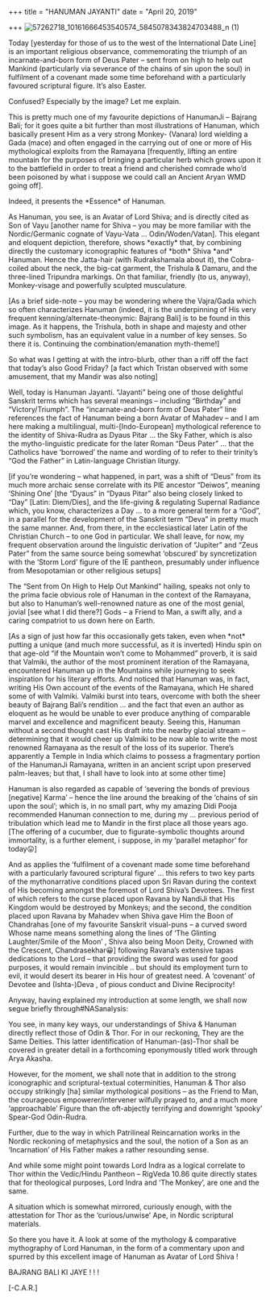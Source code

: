 +++
title = "HANUMAN JAYANTI"
date = "April 20, 2019"

+++
![57262718_10161666453540574_5845078343824703488_n
(1)](https://aryaakasha.files.wordpress.com/2019/04/57262718_10161666453540574_5845078343824703488_n-1.jpg?w=676)

Today \[yesterday for those of us to the west of the International Date
Line\] is an important religious observance, commemorating the triumph
of an incarnate-and-born form of Deus Pater – sent from on high to help
out Mankind (particularly via severance of the chains of sin upon the
soul) in fulfilment of a covenant made some time beforehand with a
particularly favoured scriptural figure. It’s also Easter.

Confused? Especially by the image? Let me explain.

This is pretty much one of my favourite depictions of HanumanJi –
Bajrang Bali; for it goes quite a bit further than most illustrations of
Hanuman, which basically present Him as a very strong Monkey- (Vanara)
lord wielding a Gada (mace) and often engaged in the carrying out of one
or more of His mythological exploits from the Ramayana \[frequently,
lifting an entire mountain for the purposes of bringing a particular
herb which grows upon it to the battlefield in order to treat a friend
and cherished comrade who’d been poisoned by what i suppose we could
call an Ancient Aryan WMD going off\].

Indeed, it presents the \*Essence\* of Hanuman.

As Hanuman, you see, is an Avatar of Lord Shiva; and is directly cited
as Son of Vayu \[another name for Shiva – you may be more familiar with
the Nordic/Germanic cognate of Vayu-Vata … Odin/Woden/Vatan\]. This
elegant and eloquent depiction, therefore, shows \*exactly\* that, by
combining directly the customary iconographic features of \*both\* Shiva
\*and\* Hanuman. Hence the Jatta-hair (with Rudrakshamala about it), the
Cobra-coiled about the neck, the big-cat garment, the Trishula & Damaru,
and the three-lined Tripundra markings. On that familiar, friendly (to
us, anyway), Monkey-visage and powerfully sculpted musculature.

\[As a brief side-note – you may be wondering where the Vajra/Gada which
so often characterizes Hanuman (indeed, it is the underpinning of His
very frequent kenning/alternate-theonymic: Bajrang Bali\] is to be found
in this image. As it happens, the Trishula, both in shape and majesty
and other such symbolism, has an equivalent value in a number of key
senses. So there it is. Continuing the combination/emanation
myth-theme!\]

So what was I getting at with the intro-blurb, other than a riff off the
fact that today’s also Good Friday? \[a fact which Tristan observed with
some amusement, that my Mandir was also noting\]

Well, today is Hanuman Jayanti. “Jayanti” being one of those delightful
Sanskrit terms which has several meanings – including “Birthday” and
“Victory/Triumph”. The “incarnate-and-born form of Deus Pater” line
references the fact of Hanuman being a born Avatar of Mahadev – and I am
here making a multilingual, multi-\[Indo-European\] mythological
reference to the identity of Shiva-Rudra as Dyaus Pitar … the Sky
Father, which is also the mytho-linguistic predicate for the later Roman
“Deus Pater” … that the Catholics have ‘borrowed’ the name and wording
of to refer to their trinity’s “God the Father” in Latin-language
Christian liturgy.

\[if you’re wondering – what happened, in part, was a shift of “Deus”
from its much more archaic sense correlate with its PIE ancestor
“Deiwos”, meaning ‘Shining One’ \[the “Dyaus” in “Dyaus Pitar” also
being closely linked to “Day” \[Latin: Diem/Dies\], and the life-giving
& regulating Supernal Radiance which, you know, characterizes a Day … to
a more general term for a “God”, in a parallel for the development of
the Sanskrit term “Deva” in pretty much the same manner. And, from
there, in the ecclesiastical later Latin of the Christian Church – to
one God in particular. We shall leave, for now, my frequent observation
around the linguistic derivation of “Jupiter” and “Zeus Pater” from the
same source being somewhat ‘obscured’ by syncretization with the ‘Storm
Lord’ figure of the IE pantheon, presumably under influence from
Mesopotamian or other religious setups\]

The “Sent from On High to Help Out Mankind” hailing, speaks not only to
the prima facie obvious role of Hanuman in the context of the Ramayana,
but also to Hanuman’s well-renowned nature as one of the most genial,
jovial \[see what I did there?\] Gods – a Friend to Man, a swift ally,
and a caring compatriot to us down here on Earth.

\[As a sign of just how far this occasionally gets taken, even when
\*not\* putting a unique (and much more successful, as it is inverted)
Hindu spin on that age-old “if the Mountain won’t come to Mohammed”
proverb, it is said that Valmiki, the author of the most prominent
iteration of the Ramayana, encountered Hanuman up in the Mountains while
journeying to seek inspiration for his literary efforts. And noticed
that Hanuman was, in fact, writing His Own account of the events of the
Ramayana, which He shared some of with Valmiki. Valmiki burst into
tears, overcome with both the sheer beauty of Bajrang Bali’s rendition …
and the fact that even an author as eloquent as he would be unable to
ever produce anything of comparable marvel and excellence and
magnificent beauty. Seeing this, Hanuman without a second thought cast
His draft into the nearby glacial stream – determining that it would
cheer up Valmiki to be now able to write the most renowned Ramayana as
the result of the loss of its superior. There’s apparently a Temple in
India which claims to possess a fragmentary portion of the HanumanJi
Ramayana, written in an ancient script upon preserved palm-leaves; but
that, I shall have to look into at some other time\]

Hanuman is also regarded as capable of ‘severing the bonds of previous
\[negative\] Karma’ – hence the line around the breaking of the ‘chains
of sin upon the soul’; which is, in no small part, why my amazing Didi
Pooja recommended Hanuman connection to me, during my … previous period
of tribulation which lead me to Mandir in the first place all those
years ago. \[The offering of a cucumber, due to figurate-symbolic
thoughts around immortality, is a further element, i suppose, in my
‘parallel metaphor’ for today😛\]

And as applies the ‘fulfilment of a covenant made some time beforehand
with a particularly favoured scriptural figure’ … this refers to two key
parts of the mythonarrative conditions placed upon Sri Ravan during the
context of His becoming amongst the foremost of Lord Shiva’s Devotees.
The first of which refers to the curse placed upon Ravana by NandiJi
that His Kingdom would be destroyed by Monkeys; and the second, the
condition placed upon Ravana by Mahadev when Shiva gave Him the Boon of
Chandrahas \[one of my favourite Sanskrit visual-puns – a curved sword
Whose name means something along the lines of ‘The Glinting
Laughter/Smile of the Moon’ , Shiva also being Moon Deity, Crowned with
the Crescent, Chandrasekhar😀\] following Ravana’s extensive tapas
dedications to the Lord – that providing the sword was used for good
purposes, it would remain invincible .. but should its employment turn
to evil, it would desert its bearer in His hour of greatest need. A
‘covenant’ of Devotee and (Ishta-)Deva , of pious conduct and Divine
Reciprocity!

Anyway, having explained my introduction at some length, we shall now
segue briefly through#NASanalysis:

You see, in many key ways, our understandings of Shiva & Hanuman
directly reflect those of Odin & Thor. For in our reckoning, They are
the Same Deities. This latter identification of Hanuman-(as)-Thor shall
be covered in greater detail in a forthcoming eponymously titled work
through Arya Akasha.

However, for the moment, we shall note that in addition to the strong
iconographic and scriptural-textual coterminities, Hanuman & Thor also
occupy strikingly \[ha\] similar mythological positions – as the Friend
to Man, the courageous empowerer/intervener wilfully prayed to, and a
much more ‘approachable’ Figure than the oft-abjectly terrifying and
downright ‘spooky’ Spear-God Odin-Rudra.

Further, due to the way in which Patrilineal Reincarnation works in the
Nordic reckoning of metaphysics and the soul, the notion of a Son as an
‘Incarnation’ of His Father makes a rather resounding sense.

And while some might point towards Lord Indra as a logical correlate to
Thor within the Vedic/Hindu Pantheon – RigVeda 10.86 quite directly
states that for theological purposes, Lord Indra and ‘The Monkey’, are
one and the same.

A situation which is somewhat mirrored, curiously enough, with the
attestation for Thor as the ‘curious/unwise’ Ape, in Nordic scriptural
materials.

So there you have it. A look at some of the mythology & comparative
mythography of Lord Hanuman, in the form of a commentary upon and
spurred by this excellent image of Hanuman as Avatar of Lord Shiva !

BAJRANG BALI KI JAYE ! ! !

\[-C.A.R.\]
